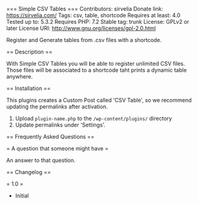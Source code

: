 === Simple CSV Tables ===
Contributors: sirvelia
Donate link: https://sirvelia.com/
Tags: csv, table, shortcode
Requires at least: 4.0
Tested up to: 5.3.2
Requires PHP: 7.2
Stable tag: trunk
License: GPLv2 or later
License URI: http://www.gnu.org/licenses/gpl-2.0.html
 
Register and Generate tables from .csv files with a shortcode.

== Description ==

With Simple CSV Tables you will be able to register unlimited CSV files. Those files will be associated to a shortcode taht prints a dynamic table anywhere.
 
== Installation ==
 
This plugins creates a Custom Post called 'CSV Table', so we recommend updating the permalinks after activation.
 
1. Upload `plugin-name.php` to the `/wp-content/plugins/` directory
2. Update permalinks under 'Settings'.
 
== Frequently Asked Questions ==
 
= A question that someone might have =
 
An answer to that question.
 
 
== Changelog ==
 
= 1.0 =
* Initial
